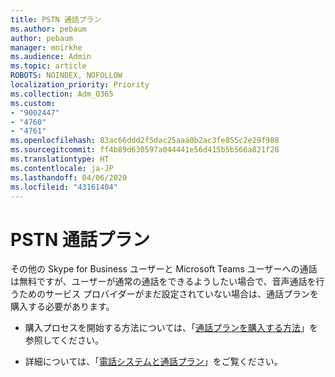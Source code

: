 ```yaml
---
title: PSTN 通話プラン
ms.author: pebaum
author: pebaum
manager: mnirkhe
ms.audience: Admin
ms.topic: article
ROBOTS: NOINDEX, NOFOLLOW
localization_priority: Priority
ms.collection: Adm_O365
ms.custom:
- "9002447"
- "4760"
- "4761"
ms.openlocfilehash: 83ac66ddd2f5dac25aaa0b2ac3fe855c2e29f988
ms.sourcegitcommit: ff4b89d630597a044441e56d415b5b566a821f28
ms.translationtype: HT
ms.contentlocale: ja-JP
ms.lasthandoff: 04/06/2020
ms.locfileid: "43161404"
---
```

# <a name="pstn-calling-plans"></a>PSTN 通話プラン

その他の Skype for Business ユーザーと Microsoft Teams ユーザーへの通話は無料ですが、ユーザーが通常の通話をできるようしたい場合で、音声通話を行うためのサービス プロバイダーがまだ設定されていない場合は、通話プランを購入する必要があります。 

- 購入プロセスを開始する方法については、「[通話プランを購入する方法](https://docs.microsoft.com/MicrosoftTeams/calling-plans-for-office-365)」を参照してください。 

- 詳細については、「[電話システムと通話プラン](https://docs.microsoft.com/MicrosoftTeams/calling-plan-landing-page)」をご覧ください。 
